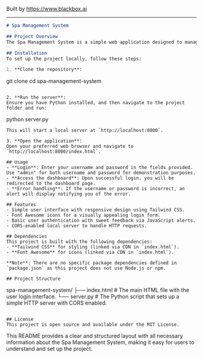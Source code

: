 
Built by https://www.blackbox.ai

---

```markdown
# Spa Management System

## Project Overview
The Spa Management System is a simple web application designed to manage spa operations with a focus on user authentication. It features a login page that allows users to enter their credentials and access the spa management dashboard.

## Installation
To set up the project locally, follow these steps:

1. **Clone the repository**:
   ```
   git clone <repository-url>
   cd spa-management-system
   ```

2. **Run the server**:
   Ensure you have Python installed, and then navigate to the project folder and run:
   ```
   python server.py
   ```
   This will start a local server at `http://localhost:8000`.

3. **Open the application**:
   Open your preferred web browser and navigate to `http://localhost:8000/index.html`.

## Usage
- **Login**: Enter your username and password in the fields provided. Use "admin" for both username and password for demonstration purposes.
- **Access the dashboard**: Upon successful login, you will be redirected to the dashboard page.
- **Error handling**: If the username or password is incorrect, an alert will display notifying you of the error.

## Features
- Simple user interface with responsive design using Tailwind CSS.
- Font Awesome icons for a visually appealing login form.
- Basic user authentication with sweet feedback via JavaScript alerts.
- CORS-enabled local server to handle HTTP requests.

## Dependencies
This project is built with the following dependencies:
- **Tailwind CSS** for styling (linked via CDN in `index.html`).
- **Font Awesome** for icons (linked via CDN in `index.html`).
  
**Note**: There are no specific package dependencies defined in `package.json` as this project does not use Node.js or npm.

## Project Structure
```
spa-management-system/
├── index.html       # The main HTML file with the user login interface.
└── server.py        # The Python script that sets up a simple HTTP server with CORS enabled.
```

## License
This project is open source and available under the MIT License.
```

This README provides a clear and structured layout with all necessary information about the Spa Management System, making it easy for users to understand and set up the project.